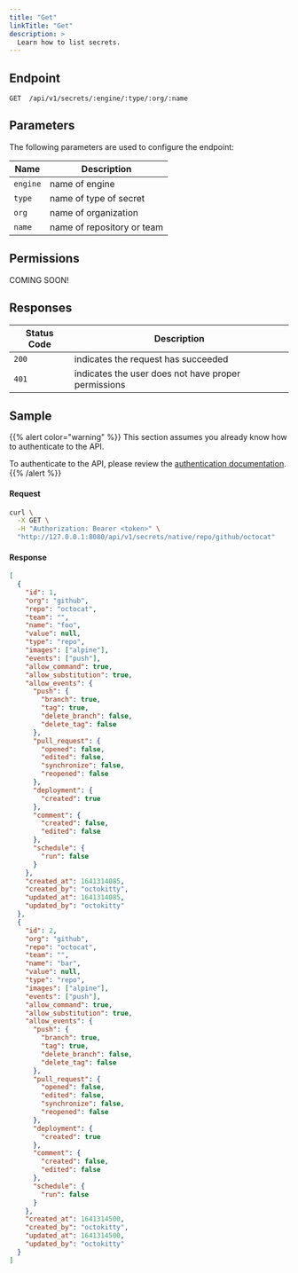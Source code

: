 ```yaml
---
title: "Get"
linkTitle: "Get"
description: >
  Learn how to list secrets.
---
```


## Endpoint

```
GET  /api/v1/secrets/:engine/:type/:org/:name
```

## Parameters

The following parameters are used to configure the endpoint:

| Name     | Description                |
| -------- | -------------------------- |
| `engine` | name of engine             |
| `type`   | name of type of secret     |
| `org`    | name of organization       |
| `name`   | name of repository or team |

## Permissions

COMING SOON!

## Responses

| Status Code | Description                                         |
| ----------- | --------------------------------------------------- |
| `200`       | indicates the request has succeeded                 |
| `401`       | indicates the user does not have proper permissions |

## Sample

{{% alert color="warning" %}}
This section assumes you already know how to authenticate to the API.

To authenticate to the API, please review the [authentication documentation](/docs/reference/api/authentication/).
{{% /alert %}}

#### Request

```sh
curl \
  -X GET \
  -H "Authorization: Bearer <token>" \
  "http://127.0.0.1:8080/api/v1/secrets/native/repo/github/octocat"
```

#### Response

```json
[
  {
    "id": 1,
    "org": "github",
    "repo": "octocat",
    "team": "",
    "name": "foo",
    "value": null,
    "type": "repo",
    "images": ["alpine"],
    "events": ["push"],
    "allow_command": true,
    "allow_substitution": true,
    "allow_events": {
      "push": {
        "branch": true,
        "tag": true,
        "delete_branch": false,
        "delete_tag": false
      },
      "pull_request": {
        "opened": false,
        "edited": false,
        "synchronize": false,
        "reopened": false
      },
      "deployment": {
        "created": true
      },
      "comment": {
        "created": false,
        "edited": false
      },
      "schedule": {
        "run": false
      }
    },
    "created_at": 1641314085,
    "created_by": "octokitty",
    "updated_at": 1641314085,
    "updated_by": "octokitty"
  },
  {
    "id": 2,
    "org": "github",
    "repo": "octocat",
    "team": "",
    "name": "bar",
    "value": null,
    "type": "repo",
    "images": ["alpine"],
    "events": ["push"],
    "allow_command": true,
    "allow_substitution": true,
    "allow_events": {
      "push": {
        "branch": true,
        "tag": true,
        "delete_branch": false,
        "delete_tag": false
      },
      "pull_request": {
        "opened": false,
        "edited": false,
        "synchronize": false,
        "reopened": false
      },
      "deployment": {
        "created": true
      },
      "comment": {
        "created": false,
        "edited": false
      },
      "schedule": {
        "run": false
      }
    },
    "created_at": 1641314500,
    "created_by": "octokitty",
    "updated_at": 1641314500,
    "updated_by": "octokitty"
  }
]
```
